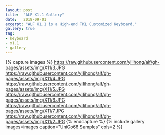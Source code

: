```yaml
---
layout: post
title:  "ALF X1.1 Gallery"
date:   2018-09-01
excerpt: "ALF X1.1 is a High-end TKL Customized Keyboard."
gallery: true
tag:
- keyboard
- x1.1
- gallery
---
```


{% capture images %}
    https://raw.githubusercontent.com/yilihong/alf/gh-pages/assets/img/X11/3.JPG
    https://raw.githubusercontent.com/yilihong/alf/gh-pages/assets/img/X11/4.JPG
    https://raw.githubusercontent.com/yilihong/alf/gh-pages/assets/img/X11/5.JPG
    https://raw.githubusercontent.com/yilihong/alf/gh-pages/assets/img/X11/6.JPG
    https://raw.githubusercontent.com/yilihong/alf/gh-pages/assets/img/X11/7.JPG
    https://raw.githubusercontent.com/yilihong/alf/gh-pages/assets/img/X11/2.JPG
{% endcapture %}
{% include gallery images=images caption="UniGo66 Samples" cols=2 %}


